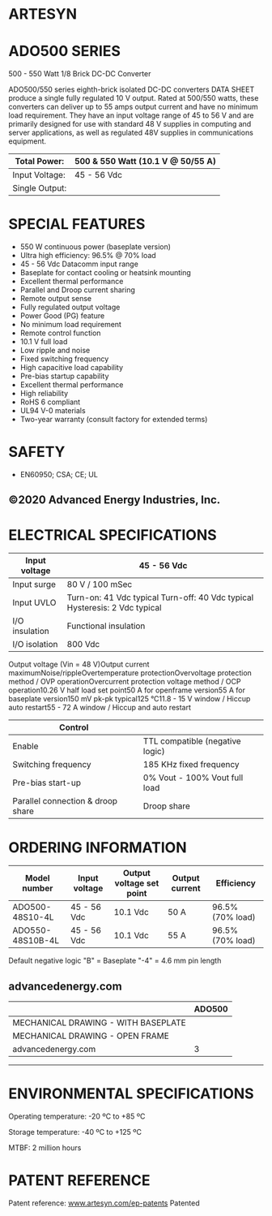 # ARTESYN

# ADO500 SERIES

500 - 550 Watt 1/8 Brick DC-DC Converter

ADO500/550 series eighth-brick isolated DC-DC converters DATA SHEET produce a single fully regulated 10 V output. Rated at 500/550 watts, these converters can deliver up to 55 amps output current and have no minimum load requirement. They have an input voltage range of 45 to 56 V and are primarily designed for use with standard 48 V supplies in computing and server applications, as well as regulated 48V supplies in communications equipment.

|Total Power:|500 & 550 Watt (10.1 V @ 50/55 A)|
|---|---|
|Input Voltage:|45 - 56 Vdc|
|Single Output:| |

# SPECIAL FEATURES

- 550 W continuous power (baseplate version)
- Ultra high efficiency: 96.5% @ 70% load
- 45 - 56 Vdc Datacomm input range
- Baseplate for contact cooling or heatsink mounting
- Excellent thermal performance
- Parallel and Droop current sharing
- Remote output sense
- Fully regulated output voltage
- Power Good (PG) feature
- No minimum load requirement
- Remote control function
- 10.1 V full load
- Low ripple and noise
- Fixed switching frequency
- High capacitive load capability
- Pre-bias startup capability
- Excellent thermal performance
- High reliability
- RoHS 6 compliant
- UL94 V-0 materials
- Two-year warranty (consult factory for extended terms)

# SAFETY

- EN60950; CSA; CE; UL

©2020 Advanced Energy Industries, Inc.
---
# ELECTRICAL SPECIFICATIONS

|Input voltage|45 - 56 Vdc|
|---|---|
|Input surge|80 V / 100 mSec|
|Input UVLO|Turn-on: 41 Vdc typical Turn-off: 40 Vdc typical Hysteresis: 2 Vdc typical|
|I/O insulation|Functional insulation|
|I/O isolation|800 Vdc|

Output voltage (Vin = 48 V)Output current maximumNoise/rippleOvertemperature protectionOvervoltage protection method / OVP operationOvercurrent protection voltage method / OCP operation10.26 V half load set point50 A for openframe version55 A for baseplate version150 mV pk-pk typical125 °C11.8 - 15 V window / Hiccup auto restart55 - 72 A window / Hiccup and auto restart

|Control| |
|---|---|
|Enable|TTL compatible (negative logic)|
|Switching frequency|185 KHz fixed frequency|
|Pre-bias start-up|0% Vout - 100% Vout full load|
|Parallel connection & droop share|Droop share|

# ORDERING INFORMATION

|Model number|Input voltage|Output voltage set point|Output current|Efficiency|
|---|---|---|---|---|
|ADO500-48S10-4L|45 - 56 Vdc|10.1 Vdc|50 A|96.5% (70% load)|
|ADO550-48S10B-4L|45 - 56 Vdc|10.1 Vdc|55 A|96.5% (70% load)|

Default negative logic
"B" = Baseplate
"-4" = 4.6 mm pin length

advancedenergy.com
---
| |ADO500|
|---|---|
|MECHANICAL DRAWING - WITH BASEPLATE| |
|MECHANICAL DRAWING - OPEN FRAME| |
|advancedenergy.com|3|
---
# ENVIRONMENTAL SPECIFICATIONS

Operating temperature: -20 ºC to +85 ºC

Storage temperature: -40 ºC to +125 ºC

MTBF: 2 million hours

# PATENT REFERENCE

Patent reference: www.artesyn.com/ep-patents Patented